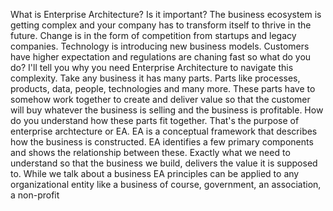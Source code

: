 What is Enterprise Architecture? Is it important?
The business ecosystem is getting complex and your company has to transform itself to thrive in the future. Change is in the form of competition from startups and legacy companies. Technology is introducing new business models. Customers have higher expectation and regulations are chaning fast so what do you do? I'll tell you why you need Enterprise Architecture to navigate this complexity.
Take any business it has many parts. Parts like processes, products, data, people, technologies and many more. These parts have to somehow work together to create and deliver value so that the customer will buy whatever the business is selling and the business is profitable. How do you understand how these parts fit together. That's the purpose of enterprise archtecture or EA. EA is a conceptual framework that describes how the business is constructed. EA identifies a few primary components and shows the relationship between these. Exactly what we need to understand so that the business we build, delivers the value it is supposed to. While we talk about a business EA principles can be applied to any organizational entity like a business of course, government, an association, a non-profit